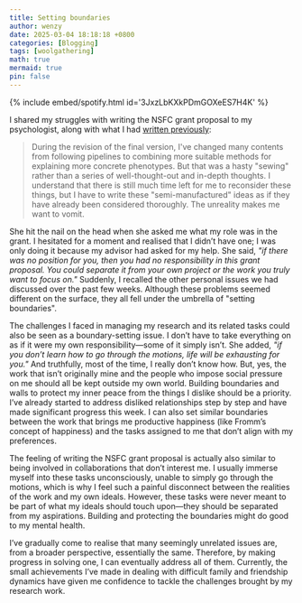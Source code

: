 ```yaml
---
title: Setting boundaries
author: wenzy
date: 2025-03-04 18:18:18 +0800
categories: [Blogging]
tags: [woolgathering]
math: true
mermaid: true
pin: false
---
```


{% include embed/spotify.html id='3JxzLbKXkPDmGOXeES7H4K' %}

I shared my struggles with writing the NSFC grant proposal to my psychologist, along with what I had [written previously](https://wenzywong.github.io/posts/writing-NSFC-grant-proposal/):

> During the revision of the final version, I've changed many contents from following pipelines to combining more suitable methods for explaining more concrete phenotypes. But that was a hasty "sewing" rather than a series of well-thought-out and in-depth thoughts. I understand that there is still much time left for me to reconsider these things, but I have to write these "semi-manufactured" ideas as if they have already been considered thoroughly. The unreality makes me want to vomit.

She hit the nail on the head when she asked me what my role was in the grant. I hesitated for a moment and realised that I didn’t have one; I was only doing it because my advisor had asked for my help. She said, *"if there was no position for you, then you had no responsibility in this grant proposal. You could separate it from your own project or the work you truly want to focus on."* Suddenly, I recalled the other personal issues we had discussed over the past few weeks. Although these problems seemed different on the surface, they all fell under the umbrella of "setting boundaries".

The challenges I faced in managing my research and its related tasks could also be seen as a boundary-setting issue. I don’t have to take everything on as if it were my own responsibility—some of it simply isn’t. She added, *"if you don’t learn how to go through the motions, life will be exhausting for you."* And truthfully, most of the time, I really don’t know how. But, yes, the work that isn’t originally mine and the people who impose social pressure on me should all be kept outside my own world. Building boundaries and walls to protect my inner peace from the things I dislike should be a priority. I’ve already started to address disliked relationships step by step and have made significant progress this week. I can also set similar boundaries between the work that brings me productive happiness (like Fromm’s concept of happiness) and the tasks assigned to me that don’t align with my preferences.

The feeling of writing the NSFC grant proposal is actually also similar to being involved in collaborations that don’t interest me. I usually immerse myself into these tasks unconsciously, unable to simply go through the motions, which is why I feel such a painful disconnect between the realities of the work and my own ideals. However, these tasks were never meant to be part of what my ideals should touch upon—they should be separated from my aspirations. Building and protecting the boundaries might do good to my mental health. 

I’ve gradually come to realise that many seemingly unrelated issues are, from a broader perspective, essentially the same. Therefore, by making progress in solving one, I can eventually address all of them. Currently, the small achievements I’ve made in dealing with difficult family and friendship dynamics have given me confidence to tackle the challenges brought by my research work.
